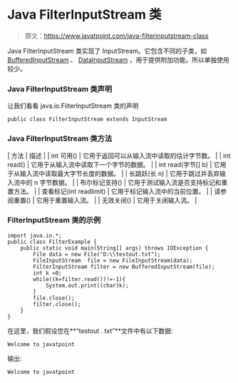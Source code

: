 # Java FilterInputStream 类

> 原文：<https://www.javatpoint.com/java-filterinputstream-class>

Java FilterInputStream 类实现了 InputStream。它包含不同的子类，如 [BufferedInputStream](java-bufferedinputstream-class) 、 [DataInputStream](java-datainputstream-class) ，用于提供附加功能。所以单独使用较少。

### Java FilterInputStream 类声明

让我们看看 java.io.FilterInputStream 类的声明

```
public class FilterInputStream extends InputStream

```

### Java FilterInputStream 类方法

| 方法 | 描述 |
| int 可用() | 它用于返回可以从输入流中读取的估计字节数。 |
| int read() | 它用于从输入流中读取下一个字节的数据。 |
| int read(字节[] b) | 它用于从输入流中读取最大字节长度的数据。 |
| 长跳跃(长 n) | 它用于跳过并丢弃输入流中的 n 字节数据。 |
| 布尔标记支持() | 它用于测试输入流是否支持标记和重置方法。 |
| 查看标记(int readlimit) | 它用于标记输入流中的当前位置。 |
| 请参阅重置() | 它用于重置输入流。 |
| 无效关闭() | 它用于关闭输入流。 |

### FilterInputStream 类的示例

```
import java.io.*;
public class FilterExample {
	public static void main(String[] args) throws IOException {
		File data = new File("D:\\testout.txt");
		FileInputStream  file = new FileInputStream(data);
		FilterInputStream filter = new BufferedInputStream(file);
		int k =0;
		while((k=filter.read())!=-1){
			System.out.print((char)k);
		}
		file.close();
		filter.close();
	}
}

```

在这里，我们假设您在**“testout . txt”**文件中有以下数据:

```
Welcome to javatpoint

```

输出:

```
Welcome to javatpoint

```
